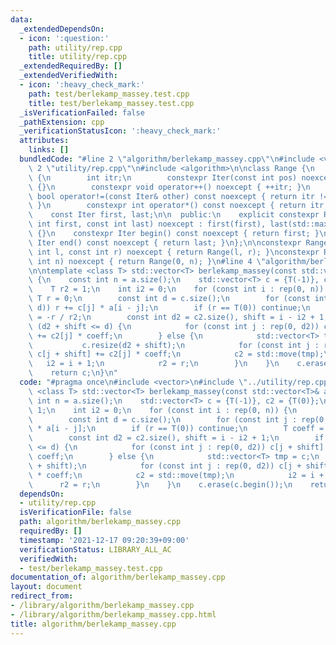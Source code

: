 ```yaml
---
data:
  _extendedDependsOn:
  - icon: ':question:'
    path: utility/rep.cpp
    title: utility/rep.cpp
  _extendedRequiredBy: []
  _extendedVerifiedWith:
  - icon: ':heavy_check_mark:'
    path: test/berlekamp_massey.test.cpp
    title: test/berlekamp_massey.test.cpp
  _isVerificationFailed: false
  _pathExtension: cpp
  _verificationStatusIcon: ':heavy_check_mark:'
  attributes:
    links: []
  bundledCode: "#line 2 \"algorithm/berlekamp_massey.cpp\"\n#include <vector>\n#line\
    \ 2 \"utility/rep.cpp\"\n#include <algorithm>\n\nclass Range {\n    struct Iter\
    \ {\n        int itr;\n        constexpr Iter(const int pos) noexcept : itr(pos)\
    \ {}\n        constexpr void operator++() noexcept { ++itr; }\n        constexpr\
    \ bool operator!=(const Iter& other) const noexcept { return itr != other.itr;\
    \ }\n        constexpr int operator*() const noexcept { return itr; }\n    };\n\
    \    const Iter first, last;\n\n  public:\n    explicit constexpr Range(const\
    \ int first, const int last) noexcept : first(first), last(std::max(first, last))\
    \ {}\n    constexpr Iter begin() const noexcept { return first; }\n    constexpr\
    \ Iter end() const noexcept { return last; }\n};\n\nconstexpr Range rep(const\
    \ int l, const int r) noexcept { return Range(l, r); }\nconstexpr Range rep(const\
    \ int n) noexcept { return Range(0, n); }\n#line 4 \"algorithm/berlekamp_massey.cpp\"\
    \n\ntemplate <class T> std::vector<T> berlekamp_massey(const std::vector<T>& a)\
    \ {\n    const int n = a.size();\n    std::vector<T> c = {T(-1)}, c2 = {T(0)};\n\
    \    T r2 = 1;\n    int i2 = 0;\n    for (const int i : rep(0, n)) {\n       \
    \ T r = 0;\n        const int d = c.size();\n        for (const int j : rep(0,\
    \ d)) r += c[j] * a[i - j];\n        if (r == T(0)) continue;\n        T coeff\
    \ = -r / r2;\n        const int d2 = c2.size(), shift = i - i2 + 1;\n        if\
    \ (d2 + shift <= d) {\n            for (const int j : rep(0, d2)) c[j + shift]\
    \ += c2[j] * coeff;\n        } else {\n            std::vector<T> tmp = c;\n \
    \           c.resize(d2 + shift);\n            for (const int j : rep(0, d2))\
    \ c[j + shift] += c2[j] * coeff;\n            c2 = std::move(tmp);\n         \
    \   i2 = i + 1;\n            r2 = r;\n        }\n    }\n    c.erase(c.begin());\n\
    \    return c;\n}\n"
  code: "#pragma once\n#include <vector>\n#include \"../utility/rep.cpp\"\n\ntemplate\
    \ <class T> std::vector<T> berlekamp_massey(const std::vector<T>& a) {\n    const\
    \ int n = a.size();\n    std::vector<T> c = {T(-1)}, c2 = {T(0)};\n    T r2 =\
    \ 1;\n    int i2 = 0;\n    for (const int i : rep(0, n)) {\n        T r = 0;\n\
    \        const int d = c.size();\n        for (const int j : rep(0, d)) r += c[j]\
    \ * a[i - j];\n        if (r == T(0)) continue;\n        T coeff = -r / r2;\n\
    \        const int d2 = c2.size(), shift = i - i2 + 1;\n        if (d2 + shift\
    \ <= d) {\n            for (const int j : rep(0, d2)) c[j + shift] += c2[j] *\
    \ coeff;\n        } else {\n            std::vector<T> tmp = c;\n            c.resize(d2\
    \ + shift);\n            for (const int j : rep(0, d2)) c[j + shift] += c2[j]\
    \ * coeff;\n            c2 = std::move(tmp);\n            i2 = i + 1;\n      \
    \      r2 = r;\n        }\n    }\n    c.erase(c.begin());\n    return c;\n}"
  dependsOn:
  - utility/rep.cpp
  isVerificationFile: false
  path: algorithm/berlekamp_massey.cpp
  requiredBy: []
  timestamp: '2021-12-17 09:20:39+09:00'
  verificationStatus: LIBRARY_ALL_AC
  verifiedWith:
  - test/berlekamp_massey.test.cpp
documentation_of: algorithm/berlekamp_massey.cpp
layout: document
redirect_from:
- /library/algorithm/berlekamp_massey.cpp
- /library/algorithm/berlekamp_massey.cpp.html
title: algorithm/berlekamp_massey.cpp
---
```

